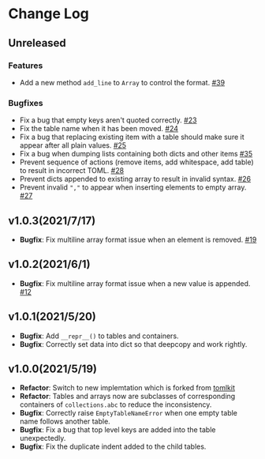 # Change Log

## Unreleased

### Features

- Add a new method `add_line` to `Array` to control the format. [#39](https://github.com/frostming/atoml/issues/39)

### Bugfixes

- Fix a bug that empty keys aren't quoted correctly. [#23](https://github.com/frostming/atoml/issues/23)
- Fix the table name when it has been moved. [#24](https://github.com/frostming/atoml/issues/24)
- Fix a bug that replacing existing item with a table should make sure it appear after all plain values. [#25](https://github.com/frostming/atoml/issues/25)
- Fix a bug when dumping lists containing both dicts and other items [#35](https://github.com/frostming/atoml/issues/35)
- Prevent sequence of actions (remove items, add whitespace, add table) to result in incorrect TOML. [#28](https://github.com/frostming/atoml/pull/28)
- Prevent dicts appended to existing array to result in invalid syntax. [#26](https://github.com/frostming/atoml/issues/26)
- Prevent invalid `","` to appear when inserting elements to empty array. [#27](https://github.com/frostming/atoml/pull/27)

## v1.0.3(2021/7/17)

- **Bugfix**: Fix multiline array format issue when an element is removed. [#19](https://github.com/frostming/atoml/issues/19)

## v1.0.2(2021/6/1)

- **Bugfix**: Fix multiline array format issue when a new value is appended. [#12](https://github.com/frostming/atoml/issues/12)

## v1.0.1(2021/5/20)

- **Bugfix**: Add `__repr__()` to tables and containers.
- **Bugfix**: Correctly set data into dict so that deepcopy and work rightly.

## v1.0.0(2021/5/19)

- **Refactor**: Switch to new implemtation which is forked from [tomlkit](https://github.com/sdispater/tomlkit.git)
- **Refactor**: Tables and arrays now are subclasses of corresponding containers of `collections.abc` to reduce the inconsistency.
- **Bugfix**: Correctly raise `EmptyTableNameError` when one empty table name follows another table.
- **Bugfix**: Fix a bug that top level keys are added into the table unexpectedly.
- **Bugfix**: Fix the duplicate indent added to the child tables.
